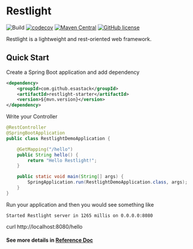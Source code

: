 # Restlight

![Build](https://github.com/esastack/esa-restlight/workflows/Build/badge.svg?branch=main)
[![codecov](https://codecov.io/gh/esastack/esa-restlight/branch/main/graph/badge.svg?token=CCQBCBQJP6)](https://codecov.io/gh/esastack/esa-restlight)
[![Maven Central](https://maven-badges.herokuapp.com/maven-central/com.github.esastack/restlight/badge.svg)](https://maven-badges.herokuapp.com/maven-central/com.github.esastack/restlight/)
[![GitHub license](https://img.shields.io/github/license/esastack/esa-restlight)](https://github.com/esastack/esa-restlight/blob/main/LICENSE)

Restlight is a lightweight and rest-oriented web framework.

## Quick Start

Create a Spring Boot application and add dependency

```xml
<dependency>
    <groupId>com.github.esastack</groupId>
    <artifactId>restlight-starter</artifactId>
    <version>${mvn.version}</version>
</dependency>
```

Write your Controller

```java
@RestController
@SpringBootApplication
public class RestlightDemoApplication {

    @GetMapping("/hello")
    public String hello() {
        return "Hello Restlight!";
    }

    public static void main(String[] args) {
        SpringApplication.run(RestlightDemoApplication.class, args);
    }
}
```

Run your application and then you would see something like

```
Started Restlight server in 1265 millis on 0.0.0.0:8080
```

curl http://localhost:8080/hello 

#### See more details in [Reference Doc](https://github.com/esastack/esa-restlight/wiki)
